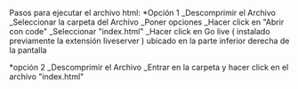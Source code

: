 Pasos para ejecutar el archivo html:
*Opción 1
_Descomprimir el Archivo
_Seleccionar la carpeta del Archivo 
_Poner opciones 
_Hacer click en "Abrir con code"
_Seleccionar "index.html"
_Hacer click en Go live ( instalado previamente la extensión liveserver ) ubicado en la parte inferior derecha de la pantalla

*opción 2
_Descomprimir el Archivo
_Entrar en la carpeta y hacer click en el archivo "index.html"
